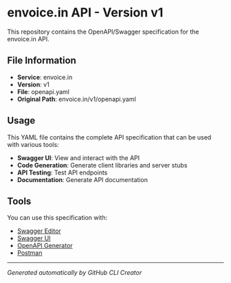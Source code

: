 # envoice.in API - Version v1

This repository contains the OpenAPI/Swagger specification for the envoice.in API.

## File Information

- **Service**: envoice.in
- **Version**: v1
- **File**: openapi.yaml
- **Original Path**: envoice.in/v1/openapi.yaml

## Usage

This YAML file contains the complete API specification that can be used with various tools:

- **Swagger UI**: View and interact with the API
- **Code Generation**: Generate client libraries and server stubs
- **API Testing**: Test API endpoints
- **Documentation**: Generate API documentation

## Tools

You can use this specification with:

- [Swagger Editor](https://editor.swagger.io/)
- [Swagger UI](https://swagger.io/tools/swagger-ui/)
- [OpenAPI Generator](https://openapi-generator.tech/)
- [Postman](https://www.postman.com/)

---

*Generated automatically by GitHub CLI Creator*
